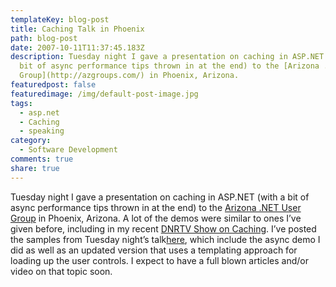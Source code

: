 ```yaml
---
templateKey: blog-post
title: Caching Talk in Phoenix
path: blog-post
date: 2007-10-11T11:37:45.183Z
description: Tuesday night I gave a presentation on caching in ASP.NET (with a
  bit of async performance tips thrown in at the end) to the [Arizona .NET User
  Group](http://azgroups.com/) in Phoenix, Arizona.
featuredpost: false
featuredimage: /img/default-post-image.jpg
tags:
  - asp.net
  - Caching
  - speaking
category:
  - Software Development
comments: true
share: true
---
```


Tuesday night I gave a presentation on caching in ASP.NET (with a bit of async performance tips thrown in at the end) to the [Arizona .NET User Group](http://azgroups.com/) in Phoenix, Arizona. A lot of the demos were similar to ones I’ve given before, including in my recent [DNRTV Show on Caching](http://aspadvice.com/blogs/ssmith/archive/2007/09/30/Caching-in-ASP.NET-Show-on-dnrTV.aspx). I’ve posted the samples from Tuesday night’s talk[here](http://aspalliance.info/samples/cachingphoenixaz.zip), which include the async demo I did as well as an updated version that uses a templating approach for loading up the user controls. I expect to have a full blown articles and/or video on that topic soon.
